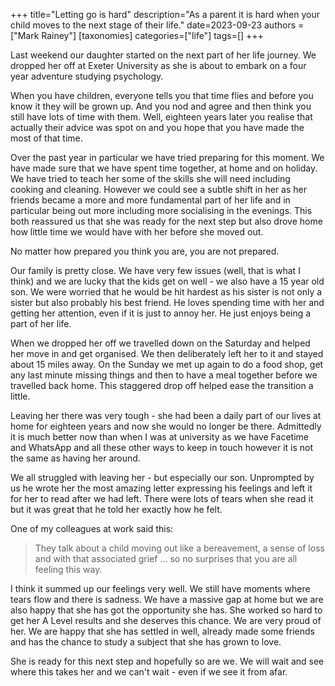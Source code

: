+++
title="Letting go is hard"
description="As a parent it is hard when your child moves to the next stage of their life."
date=2023-09-23
authors = ["Mark Rainey"]
[taxonomies]
categories=["life"]
tags=[]
+++

Last weekend our daughter started on the next part of her life journey. We dropped her off at Exeter University as she is about to embark on a four year adventure studying psychology.

<!-- more -->

When you have children, everyone tells you that time flies and before you know it they will be grown up. And you nod and agree and then think you still have lots of time with them. Well, eighteen years later you realise that actually their advice was spot on and you hope that you have made the most of that time.

Over the past year in particular we have tried preparing for this moment. We have made sure that we have spent time together, at home and on holiday. We have tried to teach her some of the skills she will need including cooking and cleaning. However we could see a subtle shift in her as her friends became a more and more fundamental part of her life and in particular being out more including more socialising in the evenings. This both reassured us that she was ready for the next step but also drove home how little time we would have with her before she moved out. 

No matter how prepared you think you are, you are not prepared.

Our family is pretty close. We have very few issues (well, that is what I think) and we are lucky that the kids get on well - we also have a 15 year old son. We were worried that he would be hit hardest as his sister is not only a sister but also probably his best friend. He loves spending time with her and getting her attention, even if it is just to annoy her. He just enjoys being a part of her life.

When we dropped her off we travelled down on the Saturday and helped her move in and get organised. We then deliberately left her to it and stayed about 15 miles away. On the Sunday we met up again to do a food shop, get any last minute missing things and then to have a meal together before we travelled back home. This staggered drop off helped ease the transition a little.

Leaving her there was very tough - she had been a daily part of our lives at home for eighteen years and now she would no longer be there. Admittedly it is much better now than when I was at university as we have Facetime and WhatsApp and all these other ways to keep in touch however it is not the same as having her around.

We all struggled with leaving her - but especially our son. Unprompted by us he wrote her the most amazing letter expressing his feelings and left it for her to read after we had left. There were lots of tears when she read it but it was great that he told her exactly how he felt.

One of my colleagues at work said this:

> They talk about a child moving out like a bereavement, a sense of loss and with that associated grief … so no surprises that you are all feeling this way.

I think it summed up our feelings very well. We still have moments where tears flow and there is sadness. We have a massive gap at home but we are also happy that she has got the opportunity she has. She worked so hard to get her A Level results and she deserves this chance. We are very proud of her. We are happy that she has settled in well, already made some friends and has the chance to study a subject that she has grown to love.

She is ready for this next step and hopefully so are we. We will wait and see where this takes her and we can't wait - even if we see it from afar.
